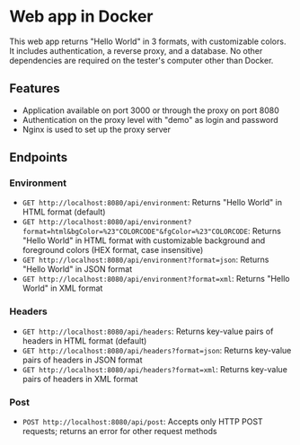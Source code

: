 # Web app in Docker

This web app returns "Hello World" in 3 formats, with customizable colors. It includes authentication, a reverse proxy, and a database. No other dependencies are required on the tester's computer other than Docker.

## Features

- Application available on port 3000 or through the proxy on port 8080
- Authentication on the proxy level with "demo" as login and password
- Nginx is used to set up the proxy server

## Endpoints

### Environment

- `GET http://localhost:8080/api/environment`: Returns "Hello World" in HTML format (default)
- `GET http://localhost:8080/api/environment?format=html&bgColor=%23"COLORCODE"&fgColor=%23"COLORCODE`: Returns "Hello World" in HTML format with customizable background and foreground colors (HEX format, case insensitive)
- `GET http://localhost:8080/api/environment?format=json`: Returns "Hello World" in JSON format
- `GET http://localhost:8080/api/environment?format=xml`: Returns "Hello World" in XML format

### Headers

- `GET http://localhost:8080/api/headers`: Returns key-value pairs of headers in HTML format (default)
- `GET http://localhost:8080/api/headers?format=json`: Returns key-value pairs of headers in JSON format
- `GET http://localhost:8080/api/headers?format=xml`: Returns key-value pairs of headers in XML format

### Post

- `POST http://localhost:8080/api/post`: Accepts only HTTP POST requests; returns an error for other request methods
